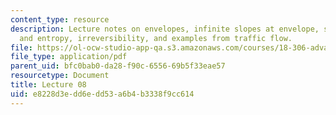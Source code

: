 ```yaml
---
content_type: resource
description: Lecture notes on envelopes, infinite slopes at envelope, shocks, conservation
  and entropy, irreversibility, and examples from traffic flow.
file: https://ol-ocw-studio-app-qa.s3.amazonaws.com/courses/18-306-advanced-partial-differential-equations-with-applications-fall-2009/e8228d3edd6edd53a6b4b3338f9cc614_MIT18_306f09_lec08.pdf
file_type: application/pdf
parent_uid: bfc0bab0-da28-f90c-6556-69b5f33eae57
resourcetype: Document
title: Lecture 08
uid: e8228d3e-dd6e-dd53-a6b4-b3338f9cc614
---
```

